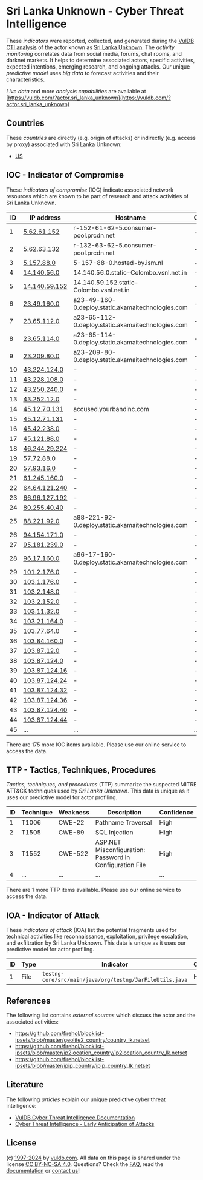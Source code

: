 # Sri Lanka Unknown - Cyber Threat Intelligence

These _indicators_ were reported, collected, and generated during the [VulDB CTI analysis](https://vuldb.com/?kb.cti) of the actor known as [Sri Lanka Unknown](https://vuldb.com/?actor.sri_lanka_unknown). The _activity monitoring_ correlates data from social media, forums, chat rooms, and darknet markets. It helps to determine associated actors, specific activities, expected intentions, emerging research, and ongoing attacks. Our unique _predictive model_ uses _big data_ to forecast activities and their characteristics.

_Live data_ and more _analysis capabilities_ are available at [https://vuldb.com/?actor.sri_lanka_unknown](https://vuldb.com/?actor.sri_lanka_unknown)

## Countries

These _countries_ are directly (e.g. origin of attacks) or indirectly (e.g. access by proxy) associated with Sri Lanka Unknown:

* [US](https://vuldb.com/?country.us)

## IOC - Indicator of Compromise

These _indicators of compromise_ (IOC) indicate associated network resources which are known to be part of research and attack activities of Sri Lanka Unknown.

ID | IP address | Hostname | Campaign | Confidence
-- | ---------- | -------- | -------- | ----------
1 | [5.62.61.152](https://vuldb.com/?ip.5.62.61.152) | r-152-61-62-5.consumer-pool.prcdn.net | - | High
2 | [5.62.63.132](https://vuldb.com/?ip.5.62.63.132) | r-132-63-62-5.consumer-pool.prcdn.net | - | High
3 | [5.157.88.0](https://vuldb.com/?ip.5.157.88.0) | 5-157-88-0.hosted-by.ism.nl | - | High
4 | [14.140.56.0](https://vuldb.com/?ip.14.140.56.0) | 14.140.56.0.static-Colombo.vsnl.net.in | - | High
5 | [14.140.59.152](https://vuldb.com/?ip.14.140.59.152) | 14.140.59.152.static-Colombo.vsnl.net.in | - | High
6 | [23.49.160.0](https://vuldb.com/?ip.23.49.160.0) | a23-49-160-0.deploy.static.akamaitechnologies.com | - | High
7 | [23.65.112.0](https://vuldb.com/?ip.23.65.112.0) | a23-65-112-0.deploy.static.akamaitechnologies.com | - | High
8 | [23.65.114.0](https://vuldb.com/?ip.23.65.114.0) | a23-65-114-0.deploy.static.akamaitechnologies.com | - | High
9 | [23.209.80.0](https://vuldb.com/?ip.23.209.80.0) | a23-209-80-0.deploy.static.akamaitechnologies.com | - | High
10 | [43.224.124.0](https://vuldb.com/?ip.43.224.124.0) | - | - | High
11 | [43.228.108.0](https://vuldb.com/?ip.43.228.108.0) | - | - | High
12 | [43.250.240.0](https://vuldb.com/?ip.43.250.240.0) | - | - | High
13 | [43.252.12.0](https://vuldb.com/?ip.43.252.12.0) | - | - | High
14 | [45.12.70.131](https://vuldb.com/?ip.45.12.70.131) | accused.yourbandinc.com | - | High
15 | [45.12.71.131](https://vuldb.com/?ip.45.12.71.131) | - | - | High
16 | [45.42.238.0](https://vuldb.com/?ip.45.42.238.0) | - | - | High
17 | [45.121.88.0](https://vuldb.com/?ip.45.121.88.0) | - | - | High
18 | [46.244.29.224](https://vuldb.com/?ip.46.244.29.224) | - | - | High
19 | [57.72.88.0](https://vuldb.com/?ip.57.72.88.0) | - | - | High
20 | [57.93.16.0](https://vuldb.com/?ip.57.93.16.0) | - | - | High
21 | [61.245.160.0](https://vuldb.com/?ip.61.245.160.0) | - | - | High
22 | [64.64.121.240](https://vuldb.com/?ip.64.64.121.240) | - | - | High
23 | [66.96.127.192](https://vuldb.com/?ip.66.96.127.192) | - | - | High
24 | [80.255.40.40](https://vuldb.com/?ip.80.255.40.40) | - | - | High
25 | [88.221.92.0](https://vuldb.com/?ip.88.221.92.0) | a88-221-92-0.deploy.static.akamaitechnologies.com | - | High
26 | [94.154.171.0](https://vuldb.com/?ip.94.154.171.0) | - | - | High
27 | [95.181.239.0](https://vuldb.com/?ip.95.181.239.0) | - | - | High
28 | [96.17.160.0](https://vuldb.com/?ip.96.17.160.0) | a96-17-160-0.deploy.static.akamaitechnologies.com | - | High
29 | [101.2.176.0](https://vuldb.com/?ip.101.2.176.0) | - | - | High
30 | [103.1.176.0](https://vuldb.com/?ip.103.1.176.0) | - | - | High
31 | [103.2.148.0](https://vuldb.com/?ip.103.2.148.0) | - | - | High
32 | [103.2.152.0](https://vuldb.com/?ip.103.2.152.0) | - | - | High
33 | [103.11.32.0](https://vuldb.com/?ip.103.11.32.0) | - | - | High
34 | [103.21.164.0](https://vuldb.com/?ip.103.21.164.0) | - | - | High
35 | [103.77.64.0](https://vuldb.com/?ip.103.77.64.0) | - | - | High
36 | [103.84.160.0](https://vuldb.com/?ip.103.84.160.0) | - | - | High
37 | [103.87.12.0](https://vuldb.com/?ip.103.87.12.0) | - | - | High
38 | [103.87.124.0](https://vuldb.com/?ip.103.87.124.0) | - | - | High
39 | [103.87.124.16](https://vuldb.com/?ip.103.87.124.16) | - | - | High
40 | [103.87.124.24](https://vuldb.com/?ip.103.87.124.24) | - | - | High
41 | [103.87.124.32](https://vuldb.com/?ip.103.87.124.32) | - | - | High
42 | [103.87.124.36](https://vuldb.com/?ip.103.87.124.36) | - | - | High
43 | [103.87.124.40](https://vuldb.com/?ip.103.87.124.40) | - | - | High
44 | [103.87.124.44](https://vuldb.com/?ip.103.87.124.44) | - | - | High
45 | ... | ... | ... | ...

There are 175 more IOC items available. Please use our online service to access the data.

## TTP - Tactics, Techniques, Procedures

_Tactics, techniques, and procedures_ (TTP) summarize the suspected MITRE ATT&CK techniques used by _Sri Lanka Unknown_. This data is unique as it uses our predictive model for actor profiling.

ID | Technique | Weakness | Description | Confidence
-- | --------- | -------- | ----------- | ----------
1 | T1006 | CWE-22 | Pathname Traversal | High
2 | T1505 | CWE-89 | SQL Injection | High
3 | T1552 | CWE-522 | ASP.NET Misconfiguration: Password in Configuration File | High
4 | ... | ... | ... | ...

There are 1 more TTP items available. Please use our online service to access the data.

## IOA - Indicator of Attack

These _indicators of attack_ (IOA) list the potential fragments used for technical activities like reconnaissance, exploitation, privilege escalation, and exfiltration by Sri Lanka Unknown. This data is unique as it uses our predictive model for actor profiling.

ID | Type | Indicator | Confidence
-- | ---- | --------- | ----------
1 | File | `testng-core/src/main/java/org/testng/JarFileUtils.java` | High

## References

The following list contains _external sources_ which discuss the actor and the associated activities:

* https://github.com/firehol/blocklist-ipsets/blob/master/geolite2_country/country_lk.netset
* https://github.com/firehol/blocklist-ipsets/blob/master/ip2location_country/ip2location_country_lk.netset
* https://github.com/firehol/blocklist-ipsets/blob/master/ipip_country/ipip_country_lk.netset

## Literature

The following _articles_ explain our unique predictive cyber threat intelligence:

* [VulDB Cyber Threat Intelligence Documentation](https://vuldb.com/?kb.cti)
* [Cyber Threat Intelligence - Early Anticipation of Attacks](https://www.scip.ch/en/?labs.20201022)

## License

(c) [1997-2024](https://vuldb.com/?kb.changelog) by [vuldb.com](https://vuldb.com/?kb.about). All data on this page is shared under the license [CC BY-NC-SA 4.0](https://creativecommons.org/licenses/by-nc-sa/4.0/). Questions? Check the [FAQ](https://vuldb.com/?kb.faq), read the [documentation](https://vuldb.com/?kb) or [contact us](https://vuldb.com/?contact)!

